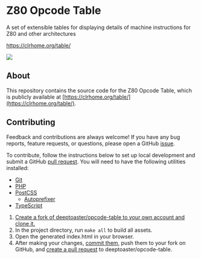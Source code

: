 # Z80 Opcode Table

A set of extensible tables for displaying details of machine instructions for
Z80 and other architectures

https://clrhome.org/table/

![](https://fishbotwilleatyou.com/bin/images/showcase_table.png)

## About

This repository contains the source code for the Z80 Opcode Table, which is
publicly available at [https://clrhome.org/table/](https://clrhome.org/table/).

## Contributing

Feedback and contributions are always welcome! If you have any bug reports,
feature requests, or questions, please open a GitHub
[issue](https://github.com/deeptoaster/opcode-table/issues).

To contribute, follow the instructions below to set up local development and
submit a GitHub [pull
request](https://github.com/deeptoaster/opcode-table/pulls). You will need to
have the following utilities installed:

- [Git](https://git-scm.com/doc)
- [PHP](https://www.php.net/)
- [PostCSS](https://postcss.org/)
  - [Autoprefixer](https://github.com/postcss/autoprefixer)
- [TypeScript](https://www.typescriptlang.org/)

1.  [Create a fork of deeptoaster/opcode-table to your own account and clone
    it.](https://help.github.com/en/articles/fork-a-repo)
2.  In the project directory, run `make all` to build all assets.
3.  Open the generated index.html in your browser.
4.  After making your changes, [commit
    them](https://git-scm.com/docs/gittutorial#_making_changes), push them to
    your fork on GitHub, and [create a pull
    request](https://help.github.com/en/articles/creating-a-pull-request-from-a-fork)
    to deeptoaster/opcode-table.
